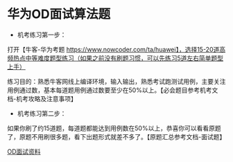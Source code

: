 # 华为OD面试算法题

- 机考练习第一步：
  
打开【牛客-华为考题  https://www.nowcoder.com/ta/huawei】，选择15-20道高频热点中等难度题型练习（如果之前没有刷题习惯，可以先练习5道左右简单题型上手）

练习目的：熟悉牛客网线上编译环境，输入输出，熟悉考试跑测试用例，主要关注用例通过数，基本每道题用例通过数要至少在50%以上。【必会题目参考机考文档-机考攻略及注意事项】

- 机考练习第二步：
  
如果你刷了约15道题，每道题都能达到用例数在50%以上，恭喜你可以看看原题了，原题不用刷很多题，看下出题形式就差不多了。【原题汇总参考文档-面试题】

[OD面试资料](https://github.com/mayunbaba/fe-interview/tree/main/%E8%B5%84%E6%96%99/华为OD/)